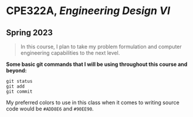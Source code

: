 # CPE322A, *Engineering Design VI*
## **Spring 2023**
> In this course, I plan to take my problem formulation and computer engineering capabilities to the next level.

**Some basic git commands that I will be using throughout this course and beyond:**

```
git status
git add
git commit

```
My preferred colors to use in this class when it comes to writing source code would be `#ADD8E6` and `#90EE90`.
